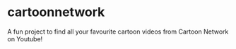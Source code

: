 # cartoonnetwork
A fun project to find all your favourite cartoon videos from Cartoon Network on Youtube!
